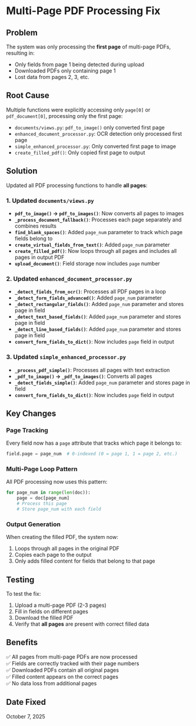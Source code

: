# Multi-Page PDF Processing Fix

## Problem
The system was only processing the **first page** of multi-page PDFs, resulting in:
- Only fields from page 1 being detected during upload
- Downloaded PDFs only containing page 1
- Lost data from pages 2, 3, etc.

## Root Cause
Multiple functions were explicitly accessing only `page[0]` or `pdf_document[0]`, processing only the first page:
- `documents/views.py`: `pdf_to_image()` only converted first page
- `enhanced_document_processor.py`: OCR detection only processed first page  
- `simple_enhanced_processor.py`: Only converted first page to image
- `create_filled_pdf()`: Only copied first page to output

## Solution
Updated all PDF processing functions to handle **all pages**:

### 1. Updated `documents/views.py`
- **`pdf_to_image()` → `pdf_to_images()`**: Now converts all pages to images
- **`_process_document_fallback()`**: Processes each page separately and combines results
- **`find_blank_spaces()`**: Added `page_num` parameter to track which page fields belong to
- **`create_virtual_fields_from_text()`**: Added `page_num` parameter
- **`create_filled_pdf()`**: Now loops through all pages and includes all pages in output PDF
- **`upload_document()`**: Field storage now includes `page` number

### 2. Updated `enhanced_document_processor.py`
- **`_detect_fields_from_ocr()`**: Processes all PDF pages in a loop
- **`_detect_form_fields_advanced()`**: Added `page_num` parameter
- **`_detect_rectangular_fields()`**: Added `page_num` parameter and stores page in field
- **`_detect_text_based_fields()`**: Added `page_num` parameter and stores page in field
- **`_detect_line_based_fields()`**: Added `page_num` parameter and stores page in field
- **`convert_form_fields_to_dict()`**: Now includes `page` field in output

### 3. Updated `simple_enhanced_processor.py`
- **`_process_pdf_simple()`**: Processes all pages with text extraction
- **`_pdf_to_image()` → `_pdf_to_images()`**: Converts all pages
- **`_detect_fields_simple()`**: Added `page_num` parameter and stores page in field
- **`convert_form_fields_to_dict()`**: Now includes `page` field in output

## Key Changes

### Page Tracking
Every field now has a `page` attribute that tracks which page it belongs to:
```python
field.page = page_num  # 0-indexed (0 = page 1, 1 = page 2, etc.)
```

### Multi-Page Loop Pattern
All PDF processing now uses this pattern:
```python
for page_num in range(len(doc)):
    page = doc[page_num]
    # Process this page
    # Store page_num with each field
```

### Output Generation
When creating the filled PDF, the system now:
1. Loops through all pages in the original PDF
2. Copies each page to the output
3. Only adds filled content for fields that belong to that page

## Testing
To test the fix:
1. Upload a multi-page PDF (2-3 pages)
2. Fill in fields on different pages
3. Download the filled PDF
4. Verify that **all pages** are present with correct filled data

## Benefits
✅ All pages from multi-page PDFs are now processed  
✅ Fields are correctly tracked with their page numbers  
✅ Downloaded PDFs contain all original pages  
✅ Filled content appears on the correct pages  
✅ No data loss from additional pages  

## Date Fixed
October 7, 2025



